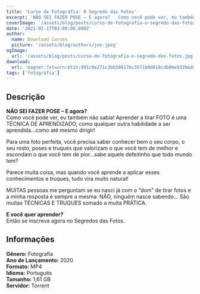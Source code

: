 ```yaml
---
title: 'Curso de Fotografia: O Segredo das Fotos'
excerpt: 'NÃO SEI FAZER POSE – E agora?   Como você pode ver, eu também não sabia! Aprender a tirar FOTO é uma TÉCNICA DE APRENDIZADO, como qualquer outra habilidade a ser aprendida…como até mesmo dirigir!  Para uma foto perfeita, você precisa saber conhecer bem o seu corpo, o seu'
coverImage: '/assets/blog/posts/curso-de-fotografia-o-segredo-das-fotos.jpg'
date: '2021-02-17T03:00:00.000Z'
author:
  name: Download Cursos
  picture: '/assets/blog/authors/joe.jpeg'
ogImage:
  url: '/assets/blog/posts/curso-de-fotografia-o-segredo-das-fotos.jpg'
download:
  url: 'magnet:?xt=urn:btih:991c0e271c3bb50817bc3571b0d818cdb06e933b&dn=O%20Segredo%20das%20Fotos&tr=udp%3a%2f%2ftracker.openbittorrent.com%3a80%2fannounce&tr=udp%3a%2f%2ftracker.opentrackr.org%3a1337%2fannounce'
tags: ['fotografia']
---
```

<h2>Descrição</h2>
<p><strong>NÃO SEI FAZER POSE – E agora?</strong><br/> Como você pode ver, eu também não sabia! Aprender a tirar FOTO é uma TÉCNICA DE APRENDIZADO, como qualquer outra habilidade a ser aprendida…como até mesmo dirigir!</p><p>Para uma foto perfeita, você precisa saber conhecer bem o seu corpo, o seu rosto, poses e truques que valorizam o que você tem de melhor e escondam o que você tem de pior…sabe aquele defeitinho que todo mundo tem?</p><p>Parece muita coisa, mas quando você aprende a aplicar esses conhecimentos e truques, tudo vira muito natural!</p><p>MUITAS pessoas me perguntam se eu nasci já com o “dom” de tirar fotos e a minha resposta é sempre a mesma: NÃO, ninguém nasce sabendo… São muitas TÉCNICAS E TRUQUES somado a muita PRÁTICA.</p><p><strong>E você quer aprender?</strong><br/> Então se inscreva agora no Segredos das Fotos.</p><h2>Informações</h2><p><strong>Gênero:</strong> Fotografia<br/> <strong>Ano de Lançamento:</strong> 2020<br/> <strong>Formato:</strong> MP4<br/> <strong>Idioma:</strong> Português<br/> <strong>Tamanho:</strong> 1,61 GB<br/> <strong>Servidor:</strong> Torrent</p>